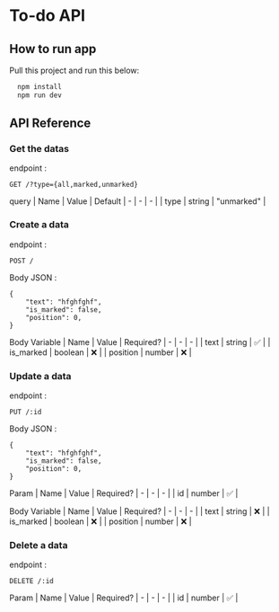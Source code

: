 
# To-do API

## How to run app

Pull this project and run this below:

```bash
  npm install
  npm run dev
```
    
## API Reference
### Get the datas
endpoint :
```https
GET /?type={all,marked,unmarked}
```
query
| Name  | Value | Default
| - | - | - |
| type  | string  | "unmarked" |

### Create a data
endpoint :
```https
POST /
```
Body JSON :
```https
{
    "text": "hfghfghf",
    "is_marked": false,
    "position": 0,
}
```
Body Variable
| Name  | Value | Required?
| - | - | - |
| text  | string  | ✅ |
| is_marked  | boolean  | ❌ |
| position  | number  | ❌ |

### Update a data
endpoint :
```https
PUT /:id
```
Body JSON :
```https
{
    "text": "hfghfghf",
    "is_marked": false,
    "position": 0,
}
```
Param
| Name  | Value | Required?
| - | - | - |
| id  | number  | ✅ |

Body Variable
| Name  | Value | Required?
| - | - | - |
| text  | string  | ❌ |
| is_marked  | boolean  | ❌ |
| position  | number  | ❌ |

### Delete a data
endpoint :
```https
DELETE /:id
```
Param
| Name  | Value | Required?
| - | - | - |
| id  | number  | ✅ |
